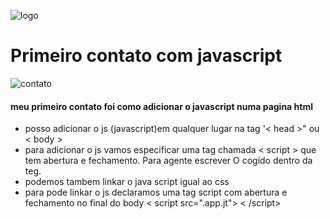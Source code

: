 ![logo](https://upload.wikimedia.org/wikipedia/commons/thumb/6/6a/JavaScript-logo.png/120px-JavaScript-logo.png)
# Primeiro contato com javascript
![contato](https://images.squarespace-cdn.com/content/v1/51e04c31e4b0185364922419/1443401113135-RDZLY180FHST8AENJUT8/image-asset.jpeg?format=500w) 

#### meu primeiro contato foi como adicionar o javascript numa pagina html 


* posso adicionar o js (javascript)em qualquer lugar na tag '< head >" ou < body >
* para adicionar o js vamos especificar uma tag chamada  < script > que tem abertura e fechamento. Para agente escrever O cogído dentro da teg.
* podemos tambem linkar o java script igual ao css
* para pode linkar o js declaramos uma tag script com abertura e fechamento no final do body < script src=".app.jt"> < /script>